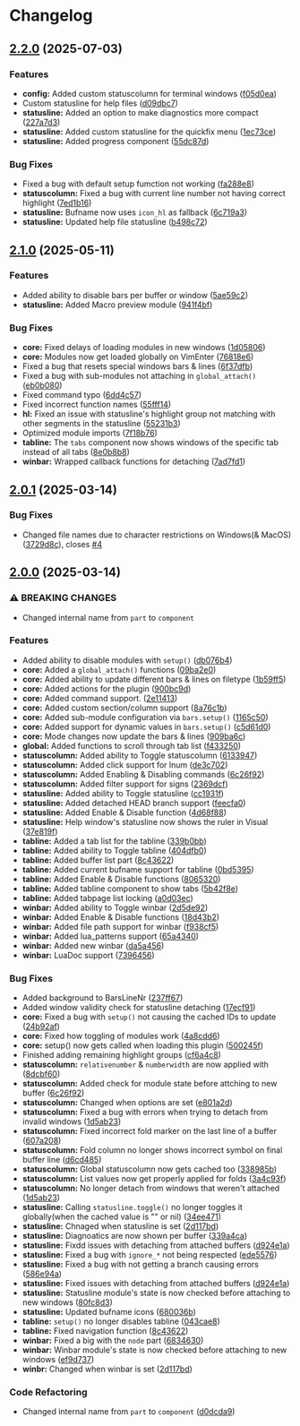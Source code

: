 # Changelog

## [2.2.0](https://github.com/OXY2DEV/bars.nvim/compare/v2.1.0...v2.2.0) (2025-07-03)


### Features

* **config:** Added custom statuscolumn for terminal windows ([f05d0ea](https://github.com/OXY2DEV/bars.nvim/commit/f05d0ead4e5cb7aa16d9c6d5a3436736969fd2e5))
* Custom statusline for help files ([d09dbc7](https://github.com/OXY2DEV/bars.nvim/commit/d09dbc78eb816b66353b70d37a970d277c64d02e))
* **statusline:** Added an option to make diagnostics more compact ([227a7d3](https://github.com/OXY2DEV/bars.nvim/commit/227a7d3d1f464edf62e350838fc6ceb1c74a4103))
* **statusline:** Added custom statusline for the quickfix menu ([1ec73ce](https://github.com/OXY2DEV/bars.nvim/commit/1ec73cec7db5166f6c4ebb6ae64abc58bfc3399c))
* **statusline:** Added progress component ([55dc87d](https://github.com/OXY2DEV/bars.nvim/commit/55dc87d18553b04955f0841bd33e105421ea1bc9))


### Bug Fixes

* Fixed a bug with default setup fumction not working ([fa288e8](https://github.com/OXY2DEV/bars.nvim/commit/fa288e8bdc39bb0eddc3b167f73af3c9e9c532c4))
* **statuscolumn:** Fixed a bug with current line number not having correct highlight ([7ed1b16](https://github.com/OXY2DEV/bars.nvim/commit/7ed1b16069f8bc587eba2cccbfd9afc9706e5ba5))
* **statusline:** Bufname now uses `icon_hl` as fallback ([6c719a3](https://github.com/OXY2DEV/bars.nvim/commit/6c719a3aa8a35bb41f554644468ed0c8bf85b775))
* **statusline:** Updated help file statusline ([b498c72](https://github.com/OXY2DEV/bars.nvim/commit/b498c7294ab12e01ce471f54306cb88e5f02a3b8))

## [2.1.0](https://github.com/OXY2DEV/bars.nvim/compare/v2.0.1...v2.1.0) (2025-05-11)


### Features

* Added ability to disable bars per buffer or window ([5ae59c2](https://github.com/OXY2DEV/bars.nvim/commit/5ae59c2e3134b3bbed7500a8afa55dae1e7a64c6))
* **statusline:** Added Macro preview module ([941f4bf](https://github.com/OXY2DEV/bars.nvim/commit/941f4bf303ab23d457383260f1319a61e31d2023))


### Bug Fixes

* **core:** Fixed delays of loading modules in new windows ([1d05806](https://github.com/OXY2DEV/bars.nvim/commit/1d0580654f8908d4d199e63cc217bb5772b24c60))
* **core:** Modules now get loaded globally on VimEnter ([76818e6](https://github.com/OXY2DEV/bars.nvim/commit/76818e6762dd2e58b21cf40092e017ee27d44723))
* Fixed a bug that resets special windows bars & lines ([6f37dfb](https://github.com/OXY2DEV/bars.nvim/commit/6f37dfbe80e68cd022ed138fe05fda1bb1ca49d5))
* Fixed a bug with sub-modules not attaching in `global_attach()` ([eb0b080](https://github.com/OXY2DEV/bars.nvim/commit/eb0b080186c339cf4f4d6d129bd8f8c1a7845061))
* Fixed command typo ([6dd4c57](https://github.com/OXY2DEV/bars.nvim/commit/6dd4c57be8fb53ca21e8df15069966b7b87c7b0a))
* Fixed incorrect function names ([55fff14](https://github.com/OXY2DEV/bars.nvim/commit/55fff149e90c7c6131bad9a1c53bf22bace1b54b))
* **hl:** Fixed an issue with statusline's highlight group not matching with other segments in the statusline ([55231b3](https://github.com/OXY2DEV/bars.nvim/commit/55231b3e3680d008021d8a77031c433ba7528609))
* Optimized module imports ([7f18b76](https://github.com/OXY2DEV/bars.nvim/commit/7f18b7640cb08d17e4e4a3c70d61891226a7fb98))
* **tabline:** The `tabs` component now shows windows of the specific tab instead of all tabs ([8e0b8b8](https://github.com/OXY2DEV/bars.nvim/commit/8e0b8b8da786e68b4a86f5565b1d831b9caa4d82))
* **winbar:** Wrapped callback functions for detaching ([7ad7fd1](https://github.com/OXY2DEV/bars.nvim/commit/7ad7fd182f6617a0a1e55772fd56490b582ef842))

## [2.0.1](https://github.com/OXY2DEV/bars.nvim/compare/v2.0.0...v2.0.1) (2025-03-14)


### Bug Fixes

* Changed file names due to character restrictions on Windows(& MacOS) ([3729d8c](https://github.com/OXY2DEV/bars.nvim/commit/3729d8cf218ade8a34cf4d7f018515185329bb90)), closes [#4](https://github.com/OXY2DEV/bars.nvim/issues/4)

## [2.0.0](https://github.com/OXY2DEV/bars.nvim/compare/v1.0.0...v2.0.0) (2025-03-14)


### ⚠ BREAKING CHANGES

* Changed internal name from `part` to `component`

### Features

* Added ability to disable modules with `setup()` ([db076b4](https://github.com/OXY2DEV/bars.nvim/commit/db076b4ffa509aace45c57d7a165ee59a1c79c49))
* **core:** Added a `global_attach()` functions ([09ba2e0](https://github.com/OXY2DEV/bars.nvim/commit/09ba2e0e84d17907a776a10d34a7639f599ea0dd))
* **core:** Added ability to update different bars & lines on filetype ([1b59ff5](https://github.com/OXY2DEV/bars.nvim/commit/1b59ff5bfe19203f575eb3ee94f3c57a95f09113))
* **core:** Added actions for the plugin ([900bc9d](https://github.com/OXY2DEV/bars.nvim/commit/900bc9d03d852549ccb4fd73dd22c664c7df78f3))
* **core:** Added command support. ([2e11413](https://github.com/OXY2DEV/bars.nvim/commit/2e114131dd15c602dec63d11f41944c7de367f4f))
* **core:** Added custom section/column support ([8a76c1b](https://github.com/OXY2DEV/bars.nvim/commit/8a76c1b69e54e717643dc55c80a0a235057c89be))
* **core:** Added sub-module configuration via `bars.setup()` ([1165c50](https://github.com/OXY2DEV/bars.nvim/commit/1165c501f60f505999c89f744fe2a0d3cbad1840))
* **core:** Added support for dynamic values in `bars.setup()` ([c5d61d0](https://github.com/OXY2DEV/bars.nvim/commit/c5d61d0366e905575fb4111003ea0552cedcdecb))
* **core:** Mode changes now update the bars & lines ([909ba6c](https://github.com/OXY2DEV/bars.nvim/commit/909ba6c4ddf2af70f5217fe5b301c6f050c2d489))
* **global:** Added functions to scroll through tab list ([f433250](https://github.com/OXY2DEV/bars.nvim/commit/f433250f88a5cedd44b4132d3a9e03d8b364c71d))
* **statuscolumn:** Added ability to Toggle statuscolumn ([6133947](https://github.com/OXY2DEV/bars.nvim/commit/6133947bc23243668c0fbc754184601bdda0aa02))
* **statuscolumn:** Added click support for lnum ([de3c702](https://github.com/OXY2DEV/bars.nvim/commit/de3c70293edb96cf1730b9de3462ea22fc70406a))
* **statuscolumn:** Added Enabling & Disabling commands ([6c26f92](https://github.com/OXY2DEV/bars.nvim/commit/6c26f92c4dfa9b7e93063adbe94caae73ba36234))
* **statuscolumn:** Added filter support for signs ([2369dcf](https://github.com/OXY2DEV/bars.nvim/commit/2369dcf02bc882551bb36db126df1043cb33527b))
* **statusline:** Added ability to Toggle statusline ([cc1931f](https://github.com/OXY2DEV/bars.nvim/commit/cc1931fe2a0267f7b87e8eaa94568ffaab0eab22))
* **statusline:** Added detached HEAD branch support ([feecfa0](https://github.com/OXY2DEV/bars.nvim/commit/feecfa0de0d56701322f2551db66c5fd9134573f))
* **statusline:** Added Enable & Disable function ([4d68f88](https://github.com/OXY2DEV/bars.nvim/commit/4d68f8802f2aae8bcd2d03d9102515b39b7338ca))
* **statusline:** Help window's statusline now shows the ruler in Visual ([37e819f](https://github.com/OXY2DEV/bars.nvim/commit/37e819fa6f972fe85fc6bed131e243afd612fd09))
* **tabline:** Added a tab list for the tabline ([339b0bb](https://github.com/OXY2DEV/bars.nvim/commit/339b0bb297673e4368bca4d9440f68fc2e7ff6cd))
* **tabline:** Added ability to Toggle tabline ([404dfb0](https://github.com/OXY2DEV/bars.nvim/commit/404dfb0aacac1d5ff5c716ea44211fd2b554e1fe))
* **tabline:** Added buffer list part ([8c43622](https://github.com/OXY2DEV/bars.nvim/commit/8c43622ff2604da1b9229fd4227a097888461736))
* **tabline:** Added current bufname support for tabline ([0bd5395](https://github.com/OXY2DEV/bars.nvim/commit/0bd5395bbf600c0bef2e05e468a28be18208cedb))
* **tabline:** Added Enable & Disable functions ([8065320](https://github.com/OXY2DEV/bars.nvim/commit/8065320ed8ffb6e9f3ac09b6735a16075934a80a))
* **tabline:** Added tabline component to show tabs ([5b42f8e](https://github.com/OXY2DEV/bars.nvim/commit/5b42f8ede6594f8992719f88568a8aaf308353ff))
* **tabline:** Added tabpage list locking ([a0d03ec](https://github.com/OXY2DEV/bars.nvim/commit/a0d03ece2db249068f30c160545594e17faa7990))
* **winbar:** Added ability to Toggle winbar ([2d5de92](https://github.com/OXY2DEV/bars.nvim/commit/2d5de92158e971924b38e237c01eb5c1cc6b91db))
* **winbar:** Added Enable & Disable functions ([18d43b2](https://github.com/OXY2DEV/bars.nvim/commit/18d43b28d3c16d98b1f2ee955c9f8d4d5839ba0e))
* **winbar:** Added file path support for winbar ([f938cf5](https://github.com/OXY2DEV/bars.nvim/commit/f938cf59c4564848ba5f2e355ff1a3d5cec03c0d))
* **winbar:** Added lua_patterns support ([65a4340](https://github.com/OXY2DEV/bars.nvim/commit/65a4340437bc521092dde9ef1acf4b8b8d51f523))
* **winbar:** Added new winbar ([da5a456](https://github.com/OXY2DEV/bars.nvim/commit/da5a4560f9ba426855b3d2c594a4f9e4c6e30283))
* **winbar:** LuaDoc support ([7396456](https://github.com/OXY2DEV/bars.nvim/commit/73964561eb3ab8a5919be9b89e642354139779b6))


### Bug Fixes

* Added background to BarsLineNr ([237ff67](https://github.com/OXY2DEV/bars.nvim/commit/237ff67b103c5678c1976157520bcafcb5ccd84f))
* Added window validity check for statusline detaching ([17ecf91](https://github.com/OXY2DEV/bars.nvim/commit/17ecf9137bafef1199878bd6099db72d8a26a2a4))
* **core:** Fixed a bug with `setup()` not causing the cached IDs to update ([24b92af](https://github.com/OXY2DEV/bars.nvim/commit/24b92afbcbe04a3efa8780b05a359493158b8a29))
* **core:** Fixed how toggling of modules work ([4a8cdd6](https://github.com/OXY2DEV/bars.nvim/commit/4a8cdd6a62d81354c29667ed2fa4752156293f46))
* **core:** setup() now gets called when loading this plugin ([500245f](https://github.com/OXY2DEV/bars.nvim/commit/500245f462d6d912a9169a958cf52f4fac3f2df5))
* Finished adding remaining highlight groups ([cf6a4c8](https://github.com/OXY2DEV/bars.nvim/commit/cf6a4c8955b10c5aa92787630c6605deeec7b853))
* **statuscolumn:** `relativenumber` & `numberwidth` are now applied with ([8dcbf60](https://github.com/OXY2DEV/bars.nvim/commit/8dcbf60e7fe1856e0701b10dc1f8756e971a0a15))
* **statuscolumn:** Added check for module state before attching to new buffer ([6c26f92](https://github.com/OXY2DEV/bars.nvim/commit/6c26f92c4dfa9b7e93063adbe94caae73ba36234))
* **statuscolumn:** Changed when options are set ([e801a2d](https://github.com/OXY2DEV/bars.nvim/commit/e801a2d5a4e0031374a656dd46b4e188531f2675))
* **statuscolumn:** Fixed a bug with errors when trying to detach from invalid windows ([1d5ab23](https://github.com/OXY2DEV/bars.nvim/commit/1d5ab238fc77465f142e5325c1bc77a74a26d484))
* **statuscolumn:** Fixed incorrect fold marker on the last line of a buffer ([607a208](https://github.com/OXY2DEV/bars.nvim/commit/607a20802d5aa2c237116c266307053d1c0054b2))
* **statuscolumn:** Fold column no longer shows incorrect symbol on final buffer line ([d6cd485](https://github.com/OXY2DEV/bars.nvim/commit/d6cd485618bb2ba34a7960b5e377bcea3b67978b))
* **statuscolumn:** Global statuscolumn now gets cached too ([338985b](https://github.com/OXY2DEV/bars.nvim/commit/338985b9a361f33b5b0cb89361cbe3fcd5b57913))
* **statuscolumn:** List values now get properly applied for folds ([3a4c93f](https://github.com/OXY2DEV/bars.nvim/commit/3a4c93f1889690fdf792070225ce29770d45b035))
* **statuscolumn:** No longer detach from windows that weren't attached ([1d5ab23](https://github.com/OXY2DEV/bars.nvim/commit/1d5ab238fc77465f142e5325c1bc77a74a26d484))
* **statusline:** Calling `statusline.toggle()` no longer toggles it globally(when the cached value is "" or nil) ([34ee471](https://github.com/OXY2DEV/bars.nvim/commit/34ee471b7f02c41f38e3a885271800c7aeaf6602))
* **statusline:** Chnaged when statusline is set ([2d117bd](https://github.com/OXY2DEV/bars.nvim/commit/2d117bd9ca6314d36fb0c42a04f9cd605394e90e))
* **statusline:** Diagnoatics are now shown per buffer ([339a4ca](https://github.com/OXY2DEV/bars.nvim/commit/339a4ca80556e8427f9ef9b9a49817fdf0ce63a0))
* **statusline:** Fixdd issues with detaching from attached buffers ([d924e1a](https://github.com/OXY2DEV/bars.nvim/commit/d924e1a1d0d8b8273977eda7161698f2353a4676))
* **statusline:** Fixed a bug with `ignore_*` not being respected ([ede5576](https://github.com/OXY2DEV/bars.nvim/commit/ede55763c95c8001d742b511e7514dd5838a42c5))
* **statusline:** Fixed a bug with not getting a branch causing errors ([586e94a](https://github.com/OXY2DEV/bars.nvim/commit/586e94aa462a52c93b5a866b79e148a287dca690))
* **statusline:** Fixed issues with detaching from attached buffers ([d924e1a](https://github.com/OXY2DEV/bars.nvim/commit/d924e1a1d0d8b8273977eda7161698f2353a4676))
* **statusline:** Statusline module's state is now checked before attaching to new windows ([80fc8d3](https://github.com/OXY2DEV/bars.nvim/commit/80fc8d36fae094ff1f9b79d935a8d93ce4f8eea4))
* **statusline:** Updated bufname icons ([680036b](https://github.com/OXY2DEV/bars.nvim/commit/680036bb248f3e8b15efeed2b8f8287c45f9295c))
* **tabline:** `setup()` no longer disables tabline ([043cae8](https://github.com/OXY2DEV/bars.nvim/commit/043cae8524d88ca2b30a8651db43b550abaab8c3))
* **tabline:** Fixed navigation function ([8c43622](https://github.com/OXY2DEV/bars.nvim/commit/8c43622ff2604da1b9229fd4227a097888461736))
* **winbar:** Fixed a big with the `node` part ([6834630](https://github.com/OXY2DEV/bars.nvim/commit/683463074a461887bf0b84055974c0cdbd122b3e))
* **winbar:** Winbar module's state is now checked before attaching to new windows ([ef9d737](https://github.com/OXY2DEV/bars.nvim/commit/ef9d737c62e86fac094b1ffa0f528a6776b805ee))
* **winbr:** Changed when winbar is set ([2d117bd](https://github.com/OXY2DEV/bars.nvim/commit/2d117bd9ca6314d36fb0c42a04f9cd605394e90e))


### Code Refactoring

* Changed internal name from `part` to `component` ([d0dcda9](https://github.com/OXY2DEV/bars.nvim/commit/d0dcda966825a9c010f5fbb7fc6419a14709dc10))
